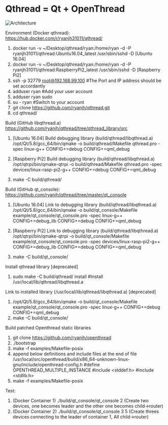 # Qthread = Qt + OpenThread
![Architecture](https://cloud.githubusercontent.com/assets/22163926/26624410/59df27ca-4623-11e7-8ea7-15b68b3f2f71.JPG)

Environment (Docker qthread): https://hub.docker.com/r/ryanjh31011/qthread/
1. docker run -v ~/Desktop/qthread/ryan:/home/ryan -d -P ryanjh31011/qthread:Ubuntu16.04_latest /usr/sbin/sshd -D  [Ubuntu 16.04]
1. docker run -v ~/Desktop/qthread/ryan:/home/ryan -d -P ryanjh31011/qthread:RaspberryPi2_latest /usr/sbin/sshd -D [Raspberry Pi2]
2. ssh -p 32779 root@192.168.99.100 #The Port and IP address should be set accordantly
3. adduser ryan #Add your user account
4. adduser ryan sudo
5. su - ryan    #Switch to your account
6. git clone https://github.com/ryanjh/qthread.git
7. cd qthread/

Build (GitHub libqthread.a) https://github.com/ryanjh/qthread/tree/qthread_library/src
1. [Ubuntu 16.04] Build debugging library (build/qthread/libqthread.a)
   /opt/Qt/5.8/gcc_64/bin/qmake -o build/qthread/Makefile qthread.pro -spec linux-g++ CONFIG+=debug CONFIG+=qml_debug

1. [Raspberry Pi2] Build debugging library (build/qthread/libqthread.a)
   /opt/qtrpi/bin/qmake-qtrpi -o build/qthread/Makefile qthread.pro -spec devices/linux-rasp-pi2-g++ CONFIG+=debug CONFIG+=qml_debug

2. make -C build/qthread/

Build (GitHub qt_console): https://github.com/ryanjh/qthread/tree/master/qt_console
1. [Ubuntu 16.04] Link to debugging library (build/qthread/libqthread.a)
   /opt/Qt/5.8/gcc_64/bin/qmake -o build/qt_console/Makefile example/qt_console/qt_console.pro -spec linux-g++ CONFIG+=debug_lib CONFIG+=debug CONFIG+=qml_debug

1. [Raspberry Pi2] Link to debugging library (build/qthread/libqthread.a)
   /opt/qtrpi/bin/qmake-qtrpi -o build/qt_console/Makefile example/qt_console/qt_console.pro -spec devices/linux-rasp-pi2-g++ CONFIG+=debug_lib CONFIG+=debug CONFIG+=qml_debug

2. make -C build/qt_console/

Install qthread library [deprecated]
1. sudo make -C build/qthread/ install  #Install /usr/local/lib/qthread/libqthread.a

Link to installed library (/usr/local/lib/qthread/libqthread.a) [deprecated]
1. /opt/Qt/5.8/gcc_64/bin/qmake -o build/qt_console/Makefile example/qt_console/qt_console.pro -spec linux-g++ CONFIG+=debug CONFIG+=qml_debug
2. make -C build/qt_console/

Build patched Openthread static libraries
1. git clone https://github.com/ryanjh/openthread
2. ./bootstrap
3. make -f examples/Makefile-posix
4. append below definitions and include files at the end of file /usr/local/src/openthread/build/x86_64-unknown-linux-gnu/include/openthread-config.h
   #define OPENTHREAD_MULTIPLE_INSTANCE
   #include <stddef.h>
   #include <stdlib.h>
5. make -f examples/Makefile-posix

Test:
1. (Docker Container 1) ./build/qt_console/qt_console 2 (Create two devices, one becomes leader and the other one becomes child->router)
2. (Docker Container 2) ./build/qt_console/qt_console 3 5 (Create threes devices connecting to the leader of container 1,  All child->router)
